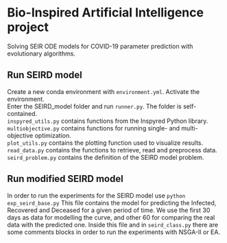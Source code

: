# Bio-Inspired Artificial Intelligence project
Solving SEIR ODE models for COVID-19 parameter prediction with evolutionary algorithms.

## Run SEIRD model
Create a new conda environment with `environment.yml`. Activate the environment.  
Enter the SEIRD_model folder and run `runner.py`. The folder is self-contained.  
`inspyred_utils.py` contains functions from the Inspyred Python library.  
`multiobjective.py` contains functions for running single- and multi-objective optimization.  
`plot_utils.py` contains the plotting function used to visualize results.  
`read_data.py` contains the functions to retrieve, read and preprocess data.  
`seird_problem.py` contains the definition of the SEIRD model problem.  

## Run modified SEIRD model
In order to run the experiments for the SEIRD model use `python exp_seird_base.py`
This file contains the model for predicting the Infected, Recovered and Deceased for a given period of time.
We use the first 30 days as data for modelling the curve, and other 60 for comparing the real data with the predicted one.
Inside this file and in `seird_class.py` there are some comments blocks in order to run the experiments with NSGA-II or EA.
